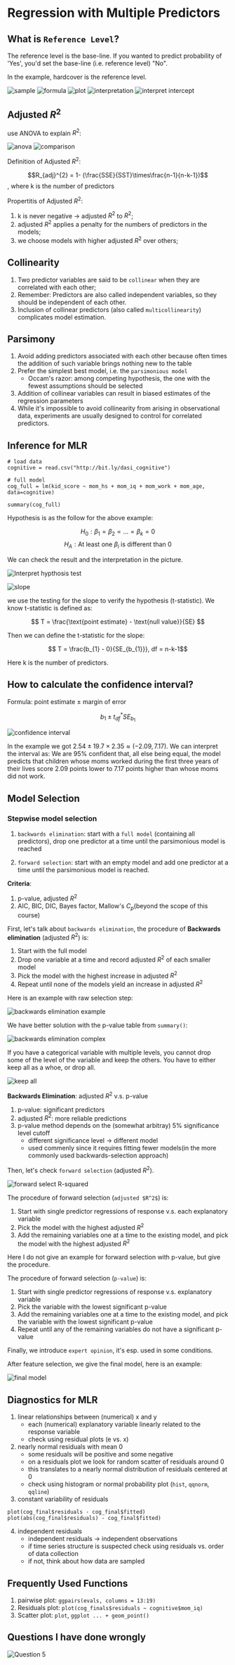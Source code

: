 # Regression with Multiple Predictors

## What is `Reference Level`?

The reference level is the base-line. If you wanted to predict probability of 'Yes', you'd set the base-line (i.e. reference level) "No".

In the example, hardcover is the reference level.

![sample](img/multi_predictor_book_wight_sample.png "sample")
![formula](img/multi_predictor_book_wight_formula.png "formula")
![plot](img/multi_predictor_book_wight_plot.png "plot")
![interpretation](img/multi_predictor_book_wight_interpretation_slope.png "interpret")
![interpret intercept](img/multi_predictor_book_wight_interpretation_intercept.png "intercept")

## Adjusted $R^2$

use ANOVA to explain $R^2$:

![anova](img/states_poverty_anova.png)
![comparison](img/states_poverty_female_house_white.png)

Definition of Adjusted $R^2$:

$$R_{adj}^{2} = 1- (\frac{SSE}{SST}\times\frac{n-1}{n-k-1})$$
, where k is the number of predictors

Propertitis of Adjusted $R^2$:

1. k is never negative $\to$ adjusted $R^2$ to $R^2$;
2. adjusted $R^2$ applies a penalty for the numbers of predictors in the models;
3. we choose models with higher adjusted $R^2$ over others;

## Collinearity

1. Two predictor variables are said to be `collinear` when they are correlated with each other;
2. Remember: Predictors are also called independent variables, so they should be independent of each other.
3. Inclusion of collinear predictors (also called `multicollinearity`) complicates model estimation.

## Parsimony

1. Avoid adding predictors associated with each other because often times the addition of such variable brings nothing new to the table
2. Prefer the simplest best model, i.e. the  `parsimonious model`
    * Occam's razor: among competing hypothesis, the one with the fewest assumptions should be selected
3. Addition of collinear variables can result in biased estimates of the regression parameters
4. While it's impossible to avoid collinearity from arising in observational data, experiments are usually designed to control for correlated predictors.

## Inference for MLR

```{r dasi_cognitive}
# load data
cognitive = read.csv("http://bit.ly/dasi_cognitive")

# full model
cog_full = lm(kid_score ~ mom_hs + mom_iq + mom_work + mom_age, data=cognitive)

summary(cog_full)
```

Hypothesis is as the follow for the above example:

$$ H_{0}: \beta_{1} = \beta_{2} = ... = \beta_{k} = 0 $$
$$ H_{A}: \text{At least one }\beta_{i}\text{ is different than 0} $$

We can check the result and the interpretation in the picture.

![Interpret hypthosis test](img/hypothesis_interpretation.png)

![slope](img/hypothesis_interpretation_slope.png)

we use the testing for the slope to verify the hypothesis (t-statistic).  We know t-statistic is defined as: 

$$ T = \frac{\text{point estimate} - \text{null value}}{SE} $$

Then we can define the t-statistic for the slope:

$$ T = \frac{b_{1} - 0}{SE_{b_{1}}}, df = n-k-1$$

Here k is the number of predictors.

## How to calculate the confidence interval?

Formula: point estimate $\pm$ margin of error

$$b_{1} \pm t_{df}^{*}SE_{b_{1}}$$

![confidence interval](img/hypothesis_interpretation_slope_ci.png)

In the example we got $2.54\pm19.7\times2.35\approx(-2.09,7.17)$.  We can interpret the interval as: We are 95% confident that, all else being equal, the model predicts that children whose moms worked during the first three years of their lives score 2.09 points lower to 7.17 points higher than whose moms did not work.

## Model Selection

### Stepwise model selection

1. `backwards elimination`: start with a `full model` (containing all predictors), drop one predictor at a time until the parsimonious model is reached

2. `forward selection`: start with an empty model and add one predictor at a time until the parsimonious model is reached.

**Criteria**:

  1. p-value, adjusted $R^2$
  2. AIC, BIC, DIC, Bayes factor, Mallow's $C_{p}$(beyond the scope of this course)

First, let's talk about `backwards elimination`, the procedure of **Backwards elimination** (adjusted $R^2$) is:

  1. Start with the full model
  2. Drop one variable at a time and record adjusted $R^2$ of each smaller model
  3. Pick the model with the highest increase in adjusted $R^2$
  4. Repeat until none of the models yield an increase in adjusted $R^2$

Here is an example with raw selection step:

![backwards elimination example](img/backwards_elimination_example_simple.png)

We have better solution with the p-value table from `summary()`:

![backwards elimination complex](img/backwards_elimination_example_table_way.png)

If you have a categorical variable with multiple levels, you cannot drop some of the level of the variable and keep the others.  You have to either keep all as a whoe, or drop all.

![keep all](img/backwards_elimination_categorical_multi_level.png)

**Backwards Elimination**: adjusted $R^2$ v.s. p-value

1. p-value: significant predictors
2. adjusted $R^2$: more reliable predictions
3. p-value method depends on the (somewhat arbitray) 5% significance level cutoff
    * different significance level $\to$ different model
    * used commenly since it requires fitting fewer models(in the more commonly used backwards-selection approach)

Then, let's check `forward selection` (adjusted $R^2$).

![forward select R-squared](img/forward_selection_r_squared.png)

The procedure of forward selection (`adjusted $R^2$`) is:

1. Start with single predictor regressions of response v.s. each explanatory variable
2. Pick the model with the highest adjusted $R^2$
3. Add the remaining variables one at a time to the existing model, and pick the model with the highest adjusted $R^2$

Here I do not give an example for forward selection with p-value, but give the procedure.

The procedure of forward selection (`p-value`) is:

1. Start with single predictor regressions of response v.s. explanatory variable
2. Pick the variable with the lowest significant p-value
3. Add the remaining variables one at a time to the existing model, and pick the variable with the lowest significant p-value
4. Repeat until any of the remaining variables do not have a significant p-value

Finally, we introduce `expert opinion`, it's esp. used in some conditions.

After feature selection, we give the final model, here is an example:

![final model](img/final_model_after_feature_selection.png)

## Diagnostics for MLR

1. linear relationships between (numerical) x and y
    * each (numerical) explanatory variable linearly related to the response variable
    * check using residual plots (e vs. x)
2. nearly normal residuals with mean 0
    * some residuals will be positive and some negative
    * on a residuals plot we look for random scatter of residuals around 0
    * this translates to a nearly normal distribution of residuals centered at 0
    * check using histogram or normal probability plot (`hist`, `qqnorm`, `qqline`)
3. constant variability of residuals

```{r}
plot(cog_final$residuals - cog_final$fitted)
plot(abs(cog_final$residuals) - cog_final$fitted)
```

4. independent residuals
    * independent residuals $\to$ independent observations
    * if time series structure is suspected check using residuals vs. order of data collection
    * if not, think about how data are sampled

## Frequently Used Functions

1. pairwise plot: `ggpairs(evals, columns = 13:19)`
2. Residuals plot: `plot(cog_finals$residuals ~ cognitive$mom_iq)`
3. Scatter plot: `plot`, `ggplot ... + geom_point()`

## Questions I have done wrongly

![Question 5](img/question_5_I_have_done_wrong.png)